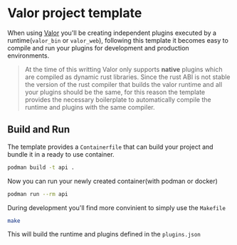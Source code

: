# Valor project template

When using [Valor](https://github.com/valibre-org/valor) you'll be creating independent plugins executed by a runtime(`valor_bin` or `valor_web`),
following this template it becomes easy to compile and run your plugins for development and production environments.

> At the time of this writting Valor only supports **native** plugins which are compiled as dynamic rust libraries. Since the rust ABI is not stable 
the version of the rust compiler that builds the valor runtime and all your plugins should be the same, for this reason the template provides the
necessary boilerplate to automatically compile the runtime and plugins with the same compiler.

## Build and Run

The template provides a `Containerfile` that can build your project and bundle it in a ready to use container.
```bash
podman build -t api .
```
Now you can run your newly created container(with podman or docker)
```bash
podman run --rm api
```

During development you'll find more convinient to simply use the `Makefile`
```bash
make
```
This will build the runtime and plugins defined in the `plugins.json`
